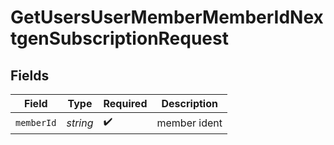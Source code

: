 # GetUsersUserMemberMemberIdNextgenSubscriptionRequest


## Fields

| Field              | Type               | Required           | Description        |
| ------------------ | ------------------ | ------------------ | ------------------ |
| `memberId`         | *string*           | :heavy_check_mark: | member ident       |